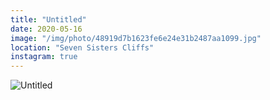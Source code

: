 ```yaml
---
title: "Untitled"
date: 2020-05-16
image: "/img/photo/48919d7b1623fe6e24e31b2487aa1099.jpg"
location: "Seven Sisters Cliffs"
instagram: true
---
```


![Untitled](/img/photo/48919d7b1623fe6e24e31b2487aa1099.jpg)
